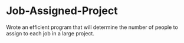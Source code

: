 # Job-Assigned-Project

Wrote an efficient program that will determine the number of people to assign to each job in a large project.
